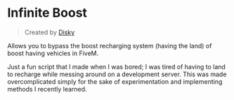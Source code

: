 # Infinite Boost

> Created by [Disky](https://github.com/Disky-mp4)

Allows you to bypass the boost recharging system (having the land) of boost having vehicles in FiveM.

Just a fun script that I made when I was bored; I was tired of having to land to recharge while messing around on a development server. This was made overcomplicated simply for the sake of experimentation and implementing methods I recently learned.